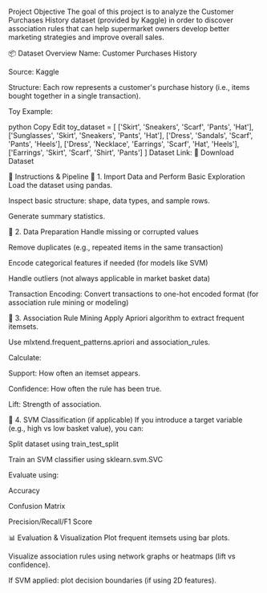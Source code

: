 Project Objective
The goal of this project is to analyze the Customer Purchases History dataset (provided by Kaggle) in order to discover association rules that can help supermarket owners develop better marketing strategies and improve overall sales.

📦 Dataset Overview
Name: Customer Purchases History

Source: Kaggle

Structure: Each row represents a customer's purchase history (i.e., items bought together in a single transaction).

Toy Example:

python
Copy
Edit
toy_dataset = [
    ['Skirt', 'Sneakers', 'Scarf', 'Pants', 'Hat'],
    ['Sunglasses', 'Skirt', 'Sneakers', 'Pants', 'Hat'],
    ['Dress', 'Sandals', 'Scarf', 'Pants', 'Heels'],
    ['Dress', 'Necklace', 'Earrings', 'Scarf', 'Hat', 'Heels'],
    ['Earrings', 'Skirt', 'Scarf', 'Shirt', 'Pants']
]
Dataset Link: 🔗 Download Dataset

🧾 Instructions & Pipeline
🔹 1. Import Data and Perform Basic Exploration
Load the dataset using pandas.

Inspect basic structure: shape, data types, and sample rows.

Generate summary statistics.

🔹 2. Data Preparation
Handle missing or corrupted values

Remove duplicates (e.g., repeated items in the same transaction)

Encode categorical features if needed (for models like SVM)

Handle outliers (not always applicable in market basket data)

Transaction Encoding: Convert transactions to one-hot encoded format (for association rule mining or modeling)

🔹 3. Association Rule Mining
Apply Apriori algorithm to extract frequent itemsets.

Use mlxtend.frequent_patterns.apriori and association_rules.

Calculate:

Support: How often an itemset appears.

Confidence: How often the rule has been true.

Lift: Strength of association.

🔹 4. SVM Classification (if applicable)
If you introduce a target variable (e.g., high vs low basket value), you can:

Split dataset using train_test_split

Train an SVM classifier using sklearn.svm.SVC

Evaluate using:

Accuracy

Confusion Matrix

Precision/Recall/F1 Score

📊 Evaluation & Visualization
Plot frequent itemsets using bar plots.

Visualize association rules using network graphs or heatmaps (lift vs confidence).

If SVM applied: plot decision boundaries (if using 2D features).

